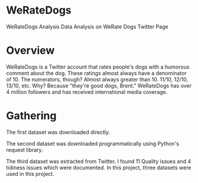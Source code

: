 # WeRateDogs
WeRateDogs Analysis
Data Analysis on WeRate Dogs Twitter Page

# Overview
WeRateDogs is a Twitter account that rates people's dogs with a humorous comment about the dog. These ratings almost always have a denominator of 10. The numerators, though? Almost always greater than 10. 11/10, 12/10, 13/10, etc. Why? Because "they're good dogs, Brent." WeRateDogs has over 4 million followers and has received international media coverage.

# Gathering
The first dataset was downloaded directly.

The second dataset was downloaded programmatically using Python's request library.

The third dataset was extracted from Twitter. I found 11 Quality issues and 4 tidiness issues which were documented. In this project, three datasets were used in this project.
